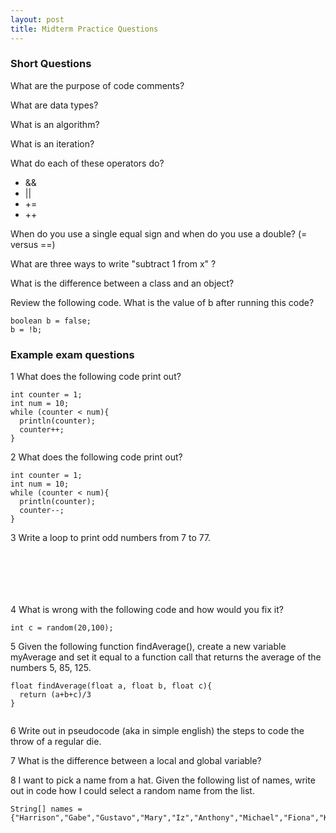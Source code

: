 ```yaml
---
layout: post
title: Midterm Practice Questions
---
```


### Short Questions

What are the purpose of code comments?

What are data types?

What is an algorithm?

What is an iteration?

What do each of these operators do?  
- && 
- ||
- +=
- ++

When do you use a single equal sign and when do you use a double? (= versus ==)

What are three ways to write "subtract 1 from x" ?

What is the difference between a class and an object?

Review the following code. What is the value of b after running this code?

```
boolean b = false;
b = !b;
```

### Example exam questions

1 What does the following code print out?

```
int counter = 1;
int num = 10;
while (counter < num){
  println(counter);
  counter++;
}
```

2 What does the following code print out?

```
int counter = 1;
int num = 10;
while (counter < num){
  println(counter);
  counter--;
}
```

3 Write a loop to print odd numbers from 7 to 77.

```






```

4 What is wrong with the following code and how would you fix it?

```
int c = random(20,100);
```

5 Given the following function findAverage(), create a new variable myAverage and set it equal to a function call that returns the average of the numbers 5, 85, 125.

```
float findAverage(float a, float b, float c){
  return (a+b+c)/3
}


```

6 Write out in pseudocode (aka in simple english) the steps to code the throw of a regular die.

7 What is the difference between a local and global variable?

8 I want to pick a name from a hat. Given the following list of names, write out in code how I could select a random name from the list.

```
String[] names = {"Harrison","Gabe","Gustavo","Mary","Iz","Anthony","Michael","Fiona","Karoline","Isaiah","Sean","David","Sam","Heavan"};
```
